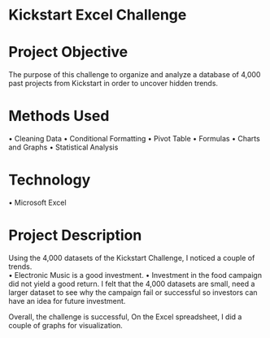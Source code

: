 # Kickstart Excel Challenge
# Project Objective
The purpose of this challenge to organize and analyze a database of 4,000 past projects from Kickstart in order to uncover hidden trends.

# Methods Used
•	Cleaning Data
•	Conditional Formatting
•	Pivot Table
•	Formulas
•	Charts and Graphs
•	Statistical Analysis 

# Technology
•	Microsoft Excel

# Project Description
Using the 4,000 datasets of the Kickstart Challenge, I noticed a couple of trends.  
•	Electronic Music is a good investment.
•	Investment in the food campaign did not yield a good return.
I felt that the 4,000 datasets are small, need a larger dataset to see why the campaign fail or successful so investors can have an idea for future investment.

Overall, the challenge is successful, On the Excel spreadsheet, I did a couple of graphs for visualization.





